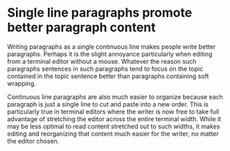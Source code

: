 # Single line paragraphs promote better paragraph content

Writing paragraphs as a single continuous line makes people write better paragraphs. Perhaps it is the slight annoyance particularly when editing from a terminal editor without a mouse. Whatever the reason such paragraphs sentences in such paragraphs tend to focus on the topic contained in the topic sentence better than paragraphs containing soft wrapping.

Continuous line paragraphs are also much easier to organize because each paragraph is just a single line to cut and paste into a new order. This is particularly true in terminal editors where the writer is now free to take full advantage of stretching the editor across the entire terminal width. While it may be less optimal to read content stretched out to such widths, it makes editing and reorganizing that content much easier for the writer, no matter the editor chosen.
